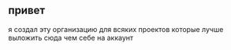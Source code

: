 ## привет

я создал эту организацию для всяких проектов которые лучше выложить сюда чем себе на аккаунт

<!--

**Here are some ideas to get you started:**

 A short introduction - what is your organization all about?
 Contribution guidelines - how can the community get involved?
 Useful resources - where can the community find your docs? Is there anything else the community should know?
 Fun facts - what does your team eat for breakfast?
 Remember, you can do mighty things with the power of [Markdown](https://docs.github.com/github/writing-on-github/getting-started-with-writing-and-formatting-on-github/basic-writing-and-formatting-syntax)
-->
